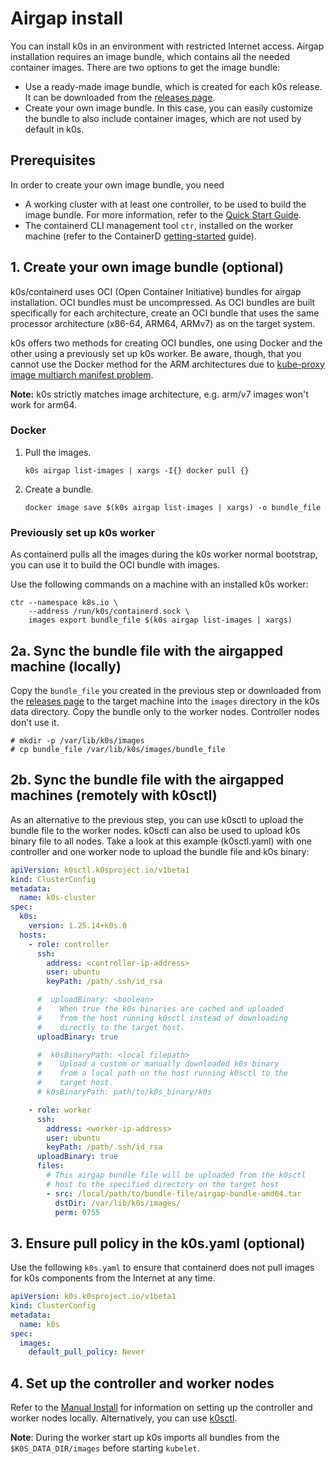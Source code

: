 # Airgap install

You can install k0s in an environment with restricted Internet access. Airgap installation requires an image bundle, which contains all the needed container images. There are two options to get the image bundle:

- Use a ready-made image bundle, which is created for each k0s release. It can be downloaded from the [releases page](https://github.com/k0sproject/k0s/releases/latest).
- Create your own image bundle. In this case, you can easily customize the bundle to also include container images, which are not used by default in k0s.

## Prerequisites

In order to create your own image bundle, you need

- A working cluster with at least one controller, to be used to build the image bundle. For more information, refer to the [Quick Start Guide](install.md).
- The containerd CLI management tool `ctr`, installed on the worker machine (refer to the ContainerD [getting-started](https://containerd.io/docs/getting-started/) guide).

## 1. Create your own image bundle (optional)

k0s/containerd uses OCI (Open Container Initiative) bundles for airgap installation. OCI bundles must be uncompressed. As OCI bundles are built specifically for each architecture, create an OCI bundle that uses the same processor architecture (x86-64, ARM64, ARMv7) as on the target system.

k0s offers two methods for creating OCI bundles, one using Docker and the other using a previously set up k0s worker. Be aware, though, that you cannot use the Docker method for the ARM architectures due to [kube-proxy image multiarch manifest problem](https://github.com/kubernetes/kubernetes/issues/98229).

**Note:** k0s strictly matches image architecture, e.g. arm/v7 images won't work for arm64.

### Docker

1. Pull the images.

   ```shell
   k0s airgap list-images | xargs -I{} docker pull {}
   ```

2. Create a bundle.

   ```shell
   docker image save $(k0s airgap list-images | xargs) -o bundle_file
   ```

### Previously set up k0s worker

As containerd pulls all the images during the k0s worker normal bootstrap, you can use it to build the OCI bundle with images.

Use the following commands on a machine with an installed k0s worker:

```shell
ctr --namespace k8s.io \
    --address /run/k0s/containerd.sock \
    images export bundle_file $(k0s airgap list-images | xargs)
```

## 2a. Sync the bundle file with the airgapped machine (locally)

Copy the `bundle_file` you created in the previous step or downloaded from the [releases page](https://github.com/k0sproject/k0s/releases/latest) to the target machine into the `images` directory in the k0s data directory. Copy the bundle only to the worker nodes. Controller nodes don't use it.

```shell
# mkdir -p /var/lib/k0s/images
# cp bundle_file /var/lib/k0s/images/bundle_file
```

## 2b. Sync the bundle file with the airgapped machines (remotely with k0sctl)

As an alternative to the previous step, you can use k0sctl to upload the bundle file to the worker nodes. k0sctl can also be used to upload k0s binary file to all nodes. Take a look at this example (k0sctl.yaml) with one controller and one worker node to upload the bundle file and k0s binary:

```yaml
apiVersion: k0sctl.k0sproject.io/v1beta1
kind: ClusterConfig
metadata:
  name: k0s-cluster
spec:
  k0s:
    version: 1.25.14+k0s.0
  hosts:
    - role: controller
      ssh:
        address: <controller-ip-address>
        user: ubuntu
        keyPath: /path/.ssh/id_rsa

      #  uploadBinary: <boolean>
      #    When true the k0s binaries are cached and uploaded
      #    from the host running k0sctl instead of downloading
      #    directly to the target host.
      uploadBinary: true

      #  k0sBinaryPath: <local filepath>
      #    Upload a custom or manually downloaded k0s binary
      #    from a local path on the host running k0sctl to the
      #    target host.
      # k0sBinaryPath: path/to/k0s_binary/k0s

    - role: worker
      ssh:
        address: <worker-ip-address>
        user: ubuntu
        keyPath: /path/.ssh/id_rsa
      uploadBinary: true
      files:
        # This airgap bundle file will be uploaded from the k0sctl
        # host to the specified directory on the target host
        - src: /local/path/to/bundle-file/airgap-bundle-amd64.tar
          dstDir: /var/lib/k0s/images/
          perm: 0755
```

## 3. Ensure pull policy in the k0s.yaml (optional)

Use the following `k0s.yaml` to ensure that containerd does not pull images for k0s components from the Internet at any time.

```yaml
apiVersion: k0s.k0sproject.io/v1beta1
kind: ClusterConfig
metadata:
  name: k0s
spec:
  images:
    default_pull_policy: Never
```

## 4. Set up the controller and worker nodes

Refer to the [Manual Install](k0s-multi-node.md) for information on setting up the controller and worker nodes locally. Alternatively, you can use [k0sctl](k0sctl-install.md).

**Note**: During the worker start up k0s imports all bundles from the `$K0S_DATA_DIR/images` before starting `kubelet`.
